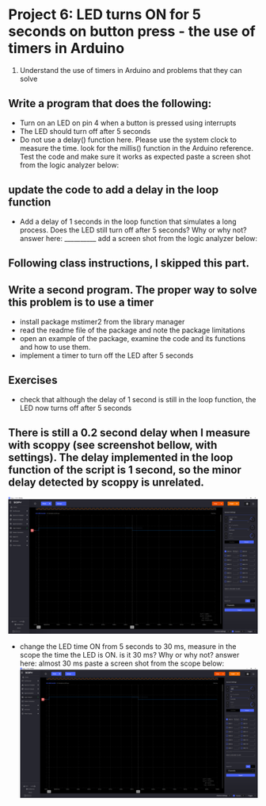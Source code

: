 # Project 6: LED turns ON for 5 seconds on button press - the use of timers in Arduino

1. Understand the use of timers in Arduino and problems that they can solve

## Write a program that does the following:
- Turn on an LED on pin 4 when a button is pressed using interrupts
- The LED should turn off after 5 seconds
- Do not use a delay() function here. Please use the system clock to measure the time. look for the millis() function in the Arduino reference.
Test the code and make sure it works as expected
paste a screen shot from the logic analyzer below:
 
## update the code to add a delay in the loop function
- Add a delay of 1 seconds in the loop function that simulates a long process. Does the LED still turn off after 5 seconds? Why or why not?
answer here: __________
add a screen shot from the logic analyzer below:
## Following class instructions, I skipped this part.

## Write a second program. The proper way to solve this problem is to use a timer
- install package mstimer2 from the library manager
- read the readme file of the package and note the package limitations
- open an example of the package, examine the code and its functions and how to use them.
- implement a timer to turn off the LED after 5 seconds

## Exercises
- check that although the delay of 1 second is still in the loop function, the LED now turns off after 5 seconds

## There is still a 0.2 second delay when I measure with scoppy (see screenshot bellow, with settings). The delay implemented in the loop function of the script is 1 second, so the minor delay detected by scoppy is unrelated.

![alt text](image-1.png)

- change the LED time ON from 5 seconds to 30 ms, measure in the scope the time the LED is ON. is it 30 ms? Why or why not?
answer here: almost 30 ms
paste a screen shot from the scope below:
![alt text](image-2.png)
